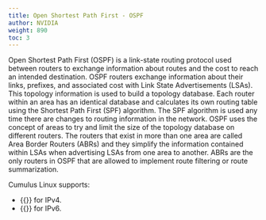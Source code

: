```yaml
---
title: Open Shortest Path First - OSPF
author: NVIDIA
weight: 890
toc: 3
---
```

Open Shortest Path First (OSPF) is a link-state routing protocol used between routers to exchange information about routes and the cost to reach an intended destination. OSPF routers exchange information about their links, prefixes, and associated cost with Link State Advertisements (LSAs). This topology information is used to build a topology database. Each router within an area has an identical database and calculates its own routing table using the Shortest Path First (SPF) algorithm. The SPF algorithm is used any time there are changes to routing information in the network. OSPF uses the concept of areas to try and limit the size of the topology database on different routers. The routers that exist in more than one area are called Area Border Routers (ABRs) and they simplify the information contained within LSAs when advertising LSAs from one area to another. ABRs are the only routers in OSPF that are allowed to implement route filtering or route summarization.

Cumulus Linux supports:
- {{<link url="Open-Shortest-Path-First-v2-OSPFv2">}} for IPv4.
- {{<link url="Open-Shortest-Path-First-v3-OSPFv3">}} for IPv6.
